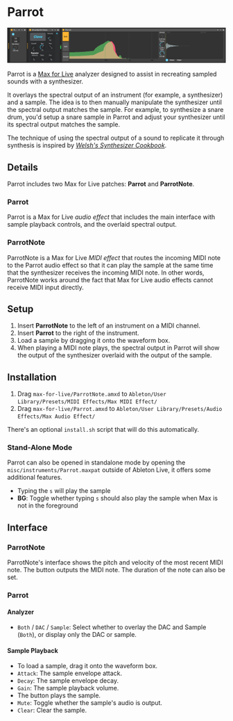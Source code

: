 # Parrot

![Parrot](Parrot.png)

Parrot is a [Max for Live](https://www.ableton.com/en/live/max-for-live/) analyzer designed to assist in recreating sampled sounds with a synthesizer.

It overlays the spectral output of an instrument (for example, a synthesizer) and a sample. The idea is to then manually manipulate the synthesizer until the spectral output matches the sample.  For example, to synthesize a snare drum, you'd setup a snare sample in Parrot and adjust your synthesizer until its spectral output matches the sample.

The technique of using the spectral output of a sound to replicate it through synthesis is inspired by [*Welsh's Synthesizer Cookbook*](http://synthesizer-cookbook.com/).

## Details

Parrot includes two Max for Live patches: **Parrot** and **ParrotNote**.

### Parrot

Parrot is a Max for Live *audio effect* that includes the main interface with sample playback controls, and the overlaid spectral output.

### ParrotNote

ParrotNote is a Max for Live *MIDI effect* that routes the incoming MIDI note to the Parrot audio effect so that it can play the sample at the same time that the synthesizer receives the incoming MIDI note. In other words, ParrotNote works around the fact that Max for Live audio effects cannot receive MIDI input directly.

## Setup

1. Insert **ParrotNote** to the left of an instrument on a MIDI channel.
2. Insert **Parrot** to the right of the instrument.
3. Load a sample by dragging it onto the waveform box.
4. When playing a MIDI note plays, the spectral output in Parrot will show the output of the synthesizer overlaid with the output of the sample.

## Installation

1. Drag `max-for-live/ParrotNote.amxd` to `Ableton/User Library/Presets/MIDI Effects/Max MIDI Effect/`
2. Drag `max-for-live/Parrot.amxd` to `Ableton/User Library/Presets/Audio Effects/Max Audio Effect/`

There's an optional `install.sh` script that will do this automatically.

### Stand-Alone Mode

Parrot can also be opened in standalone mode by opening the `misc/instruments/Parrot.maxpat`  outside of Ableton Live, it offers some additional features.

- Typing the `s` will play the sample
- **BG**: Toggle whether typing `s` should also play the sample when Max is not in the foreground

## Interface

### ParrotNote

ParrotNote's interface shows the pitch and velocity of the most recent MIDI note. The button outputs the MIDI note. The duration of the note can also be set.

### Parrot

#### Analyzer

- `Both` / `DAC` / `Sample`: Select whether to overlay the DAC and Sample (`Both`), or display only the DAC or sample.

#### Sample Playback

- To load a sample, drag it onto the waveform box.
- `Attack`: The sample envelope attack.
- `Decay`: The sample envelope decay.
- `Gain`: The sample playback volume.
- The button plays the sample.
- `Mute`: Toggle whether the sample's audio is output.
- `Clear`: Clear the sample.